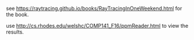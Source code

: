 see https://raytracing.github.io/books/RayTracingInOneWeekend.html for the book.

use http://cs.rhodes.edu/welshc/COMP141_F16/ppmReader.html to view the results.

